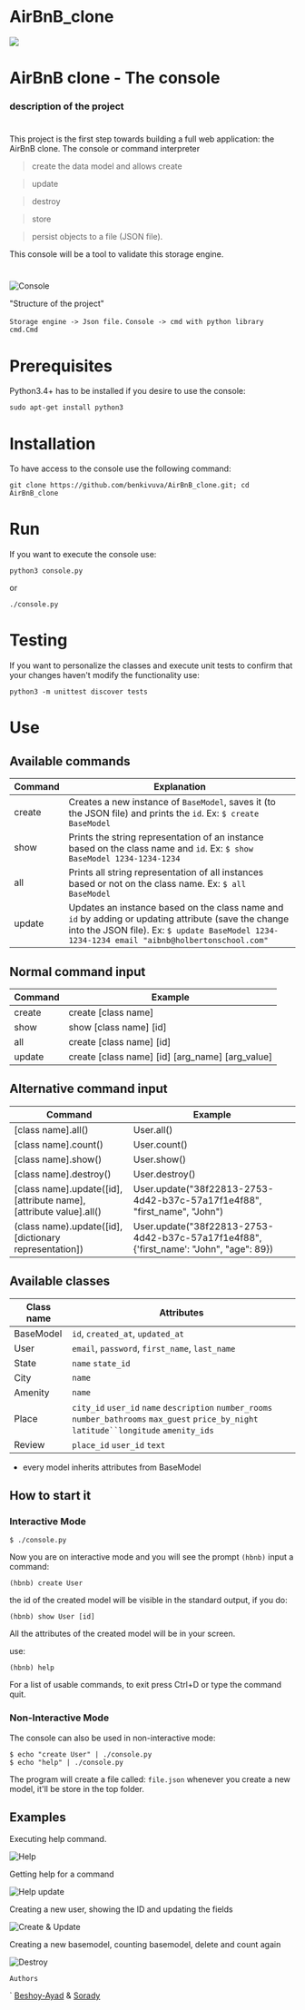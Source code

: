 # AirBnB_clone

<img align="center" src="https://i.ibb.co/d5N85Nh/hbnb.png](https://github.com/Beshoy-Ayad/AirBnB_clone/blob/master/PIC/1.png?raw=true">


# AirBnB clone - The console

### description of the project
# 
This project is the first step towards building a full web application: the AirBnB clone.
The console or command interpreter
 >create the data model and allows create

 >update 

 >destroy

 >store

 >persist objects to a file (JSON file).

  This console will be a tool to validate this storage engine.
  #

![Console]([https://github.com/daorejuela1/AirBnB_clone/blob/master/images/console_airbnb.png](https://github.com/Beshoy-Ayad/AirBnB_clone/blob/master/PIC/2.png?raw=true))

"Structure of the project"

`Storage engine -> Json file.`
`Console -> cmd with python library cmd.Cmd`



# Prerequisites 

Python3.4+ has to be installed if you desire to use the console:
```
sudo apt-get install python3
```

# Installation

To have access to the console use the following command:

```
git clone https://github.com/benkivuva/AirBnB_clone.git; cd AirBnB_clone
```

# Run

If you want to execute the console use:

```
python3 console.py
```
or
```
./console.py
```

# Testing 

If you want to personalize the classes and execute unit tests to confirm that your changes haven't modify the functionality use:

```
python3 -m unittest discover tests
```

# Use

## Available commands
|Command| Explanation |
|--|--|
| create | Creates a new instance of `BaseModel`, saves it (to the JSON file) and prints the `id`. Ex: `$ create BaseModel`  |
| show | Prints the string representation of an instance based on the class name and `id`. Ex: `$ show BaseModel 1234-1234-1234` |
| all | Prints all string representation of all instances based or not on the class name. Ex: `$ all BaseModel` |
| update | Updates an instance based on the class name and `id` by adding or updating attribute (save the change into the JSON file). Ex: `$ update BaseModel 1234-1234-1234 email "aibnb@holbertonschool.com"` |

## Normal command input

|Command| Example|
|--|--|
|create| create [class name] |
|show| show [class name] [id] |
|all| create [class name] [id]|
|update| create [class name] [id] [arg_name] [arg_value]|


## Alternative command input
|Command| Example|
|--|--|
|[class name].all()| User.all() |
|[class name].count()| User.count() |
|[class name].show()| User.show() |
|[class name].destroy()| User.destroy() |
|[class name].update([id], [attribute name], [attribute value].all()| User.update("38f22813-2753-4d42-b37c-57a17f1e4f88", "first_name", "John") |
|(class name).update([id], [dictionary representation])| User.update("38f22813-2753-4d42-b37c-57a17f1e4f88", {'first_name': "John", "age": 89}) |

## Available classes
|Class name| Attributes|
|--|--|
| BaseModel | `id`, `created_at`, `updated_at`  |
| User| `email`, `password`, `first_name`, `last_name` |
| State| `name` `state_id`|
| City| `name`  |
| Amenity | `name` |
| Place | `city_id` `user_id` `name` `description` `number_rooms` `number_bathrooms` `max_guest` `price_by_night` `latitude``longitude` `amenity_ids` |
| Review| `place_id` `user_id` `text` |

* every model inherits attributes from BaseModel

## How to start it

### Interactive Mode
```
$ ./console.py
```

Now you are on interactive mode and you will see the prompt `(hbnb)`
input a command:

```
(hbnb) create User
```
the id of the created model will be visible in the standard output, if you do:

```
(hbnb) show User [id]
```

All the attributes of the created model will be in your screen.

use: 

```
(hbnb) help
```
For a list of usable commands, to exit press Ctrl+D or type the command quit.

### Non-Interactive Mode

The console can also be used in non-interactive mode:

```
$ echo "create User" | ./console.py
$ echo "help" | ./console.py
```

The program will create a file called: `file.json` whenever you create a new model, it'll be store in the top folder.

## Examples

Executing help command.

![Help]([https://github.com/daorejuela1/AirBnB_clone/blob/master/images/help.gif](https://github.com/Beshoy-Ayad/AirBnB_clone/blob/master/PIC/3.gif?raw=true))

Getting help for a command

![Help update]([https://github.com/daorejuela1/AirBnB_clone/blob/master/images/help%20update.gif](https://github.com/Beshoy-Ayad/AirBnB_clone/blob/master/PIC/4.gif?raw=true))

Creating a new user, showing the ID and updating the fields

![Create & Update](![image](https://github.com/Beshoy-Ayad/AirBnB_clone/assets/125706196/a1ca9b2b-cd45-498d-a6f1-7982730dc50e)
)

Creating a new basemodel, counting basemodel, delete and count again

![Destroy]([https://github.com/daorejuela1/AirBnB_clone/blob/master/images/destroy.gif](https://github.com/Beshoy-Ayad/AirBnB_clone/blob/master/PIC/6.gif?raw=true))
```
Authors
```
`
 [Beshoy-Ayad](https://github.com/Beshoy-Ayad) & [Sorady](https://github.com/Sorady)

```
